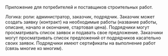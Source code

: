 
Приложение для потребителей и поставщиков строительных работ.

Логика: роли: администратор, заказчик, подрядчик. Заказчик может создать заявку (контракт) на необходимые работы (название работы, описане, начало и окончание, стартовая цена).
Подрядчики могут просматривать список заявок и подавать свое предложение.
Заказчики могут просматривать список предложений от подрядчиков касательно своих заявок.
Подрядчики имеют сертификаты на выполнение работ (связь многие ко многим).